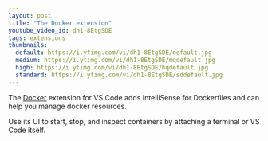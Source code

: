 ```yaml
---
layout: post
title: "The Docker extension"
youtube_video_id: dh1-8EtgSDE
tags: extensions
thumbnails:
  default: https://i.ytimg.com/vi/dh1-8EtgSDE/default.jpg
  medium: https://i.ytimg.com/vi/dh1-8EtgSDE/mqdefault.jpg
  high: https://i.ytimg.com/vi/dh1-8EtgSDE/hqdefault.jpg
  standard: https://i.ytimg.com/vi/dh1-8EtgSDE/sddefault.jpg
---
```


The [Docker](https://marketplace.visualstudio.com/items?itemName=ms-azuretools.vscode-docker) extension for VS Code adds IntelliSense for Dockerfiles and can help you manage docker resources.

Use its UI to start, stop, and inspect containers by attaching a terminal or VS Code itself.
